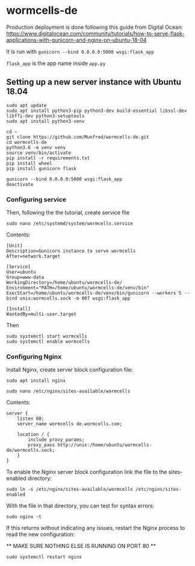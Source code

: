 # wormcells-de



Production deployment is done following this guide from Digital Ocean: 
https://www.digitalocean.com/community/tutorials/how-to-serve-flask-applications-with-gunicorn-and-nginx-on-ubuntu-18-04

It is run with `gunicorn --bind 0.0.0.0:5000 wsgi:flask_app`

`flask_app` is the app name inside `app.py`

## Setting up a new server instance with Ubuntu 18.04

```
sudo apt update
sudo apt install python3-pip python3-dev build-essential libssl-dev libffi-dev python3-setuptools
sudo apt install python3-venv

cd ~
git clone https://github.com/Munfred/wormcells-de.git
cd wormcells-de
python3.6 -m venv venv
source venv/bin/activate
pip install -r requirements.txt
pip install wheel
pip install gunicorn flask

gunicorn --bind 0.0.0.0:5000 wsgi:flask_app
deactivate
```

### Configuring service
Then, following the the tutorial, create service file 
```
sudo nano /etc/systemd/system/wormcells.service
```
Contents:

```
[Unit]
Description=Gunicorn instance to serve wormcells
After=network.target

[Service]
User=ubuntu
Group=www-data
WorkingDirectory=/home/ubuntu/wormcells-de/
Environment="PATH=/home/ubuntu/wormcells-de/venv/bin"
ExecStart=/home/ubuntu/wormcells-de/venv/bin/gunicorn --workers 5 --bind unix:wormcells.sock -m 007 wsgi:flask_app

[Install]
WantedBy=multi-user.target
```

Then
```
sudo systemctl start wormcells
sudo systemctl enable wormcells
```

### Configuring Nginx

Install Nginx, create server block configuration file:
```
sudo apt install nginx

sudo nano /etc/nginx/sites-available/wormcells
```

Contents:
```
server {
    listen 80;
    server_name wormcells de.wormcells.com;

    location / {
        include proxy_params;
        proxy_pass http://unix:/home/ubuntu/wormcells-de/wormcells.sock;
    }
}
```


To enable the Nginx server block configuration link the file to the sites-enabled directory:

```
sudo ln -s /etc/nginx/sites-available/wormcells /etc/nginx/sites-enabled
```
With the file in that directory, you can test for syntax errors:
```
sudo nginx -t
```

If this returns without indicating any issues, restart the Nginx process to read the new configuration:

** MAKE SURE NOTHING ELSE IS RUNNING ON PORT 80 **
```
sudo systemctl restart nginx
```

